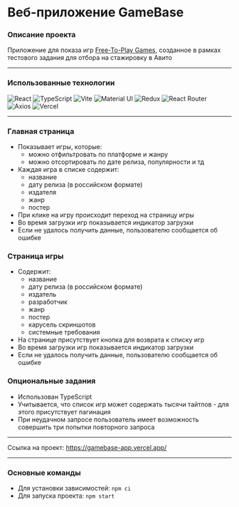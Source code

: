 # Веб-приложение GameBase

### Описание проекта

Приложение для показа игр [Free-To-Play Games](https://www.freetogame.com/), созданное в рамках тестового задания для отбора на стажировку в Авито

---

### Использованные технологии

![React](https://img.shields.io/badge/react-%2320232a.svg?style=for-the-badge&logo=react&logoColor=%2361DAFB)
![TypeScript](https://img.shields.io/badge/typescript-%23007ACC.svg?style=for-the-badge&logo=typescript&logoColor=white)
![Vite](https://img.shields.io/badge/Vite-B73BFE?style=for-the-badge&logo=vite&logoColor=FFD62E)
![Material UI](https://img.shields.io/badge/Material--UI-0081CB?style=for-the-badge&logo=material-ui&logoColor=white)
![Redux](https://img.shields.io/badge/redux-%23593d88.svg?style=for-the-badge&logo=redux&logoColor=white)
![React Router](https://img.shields.io/badge/React_Router-CA4245?style=for-the-badge&logo=react-router&logoColor=white)
![Axios](https://img.shields.io/badge/Axios-5A29E4?logo=axios&logoColor=fff&style=for-the-badge)
![Vercel](https://img.shields.io/badge/Vercel-000000?style=for-the-badge&logo=vercel&logoColor=white)

---

### Главная страница

- Показывает игры, которые:
  - можно отфильтровать по платформе и жанру
  - можно отсортировать по дате релиза, популярности и тд
- Каждая игра в списке содержит:
  - название
  - дату релиза (в российском формате)
  - издателя
  - жанр
  - постер
- При клике на игру происходит переход на страницу игры
- Во время загрузки игр показывается индикатор загрузки
- Если не удалось получить данные, пользователю сообщается об ошибке

### Страница игры

- Содержит:
  - название
  - дату релиза (в российском формате)
  - издатель
  - разработчик
  - жанр
  - постер
  - карусель скриншотов
  - системные требования
- На странице присутствует кнопка для возврата к списку игр
- Во время загрузки игр показывается индикатор загрузки
- Если не удалось получить данные, пользователю сообщается об ошибке

### Опциональные задания

- Использован TypeScript
- Учитывается, что список игр может содержать тысячи тайтлов - для этого присутствует пагинация
- При неудачном запросе пользователь имеет возможность совершить три попытки повторного запроса

---

Ссылка на проект: https://gamebase-app.vercel.app/

---

### Основные команды

- Для установки зависимостей: `npm ci`
- Для запуска проекта: `npm start`

